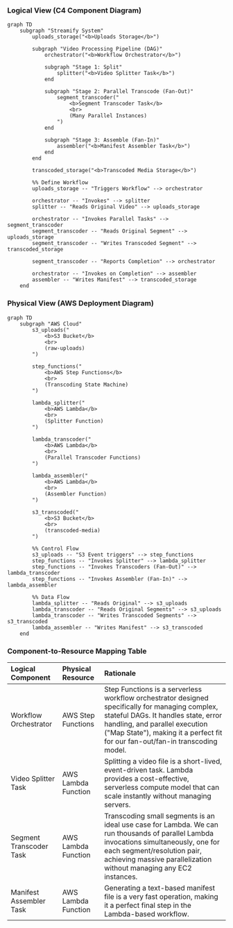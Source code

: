 ### **Logical View (C4 Component Diagram)**

```mermaid
graph TD
    subgraph "Streamify System"
        uploads_storage("<b>Uploads Storage</b>")

        subgraph "Video Processing Pipeline (DAG)"
            orchestrator("<b>Workflow Orchestrator</b>")

            subgraph "Stage 1: Split"
                splitter("<b>Video Splitter Task</b>")
            end

            subgraph "Stage 2: Parallel Transcode (Fan-Out)"
                segment_transcoder("
                    <b>Segment Transcoder Task</b>
                    <br>
                    (Many Parallel Instances)
                ")
            end

            subgraph "Stage 3: Assemble (Fan-In)"
                assembler("<b>Manifest Assembler Task</b>")
            end
        end

        transcoded_storage("<b>Transcoded Media Storage</b>")

        %% Define Workflow
        uploads_storage -- "Triggers Workflow" --> orchestrator
        
        orchestrator -- "Invokes" --> splitter
        splitter -- "Reads Original Video" --> uploads_storage

        orchestrator -- "Invokes Parallel Tasks" --> segment_transcoder
        segment_transcoder -- "Reads Original Segment" --> uploads_storage
        segment_transcoder -- "Writes Transcoded Segment" --> transcoded_storage
        
        segment_transcoder -- "Reports Completion" --> orchestrator
        
        orchestrator -- "Invokes on Completion" --> assembler
        assembler -- "Writes Manifest" --> transcoded_storage
    end
```

### **Physical View (AWS Deployment Diagram)**

```mermaid
graph TD
    subgraph "AWS Cloud"
        s3_uploads("
            <b>S3 Bucket</b>
            <br>
            (raw-uploads)
        ")

        step_functions("
            <b>AWS Step Functions</b>
            <br>
            (Transcoding State Machine)
        ")

        lambda_splitter("
            <b>AWS Lambda</b>
            <br>
            (Splitter Function)
        ")

        lambda_transcoder("
            <b>AWS Lambda</b>
            <br>
            (Parallel Transcoder Functions)
        ")
        
        lambda_assembler("
            <b>AWS Lambda</b>
            <br>
            (Assembler Function)
        ")

        s3_transcoded("
            <b>S3 Bucket</b>
            <br>
            (transcoded-media)
        ")

        %% Control Flow
        s3_uploads -- "S3 Event triggers" --> step_functions
        step_functions -- "Invokes Splitter" --> lambda_splitter
        step_functions -- "Invokes Transcoders (Fan-Out)" --> lambda_transcoder
        step_functions -- "Invokes Assembler (Fan-In)" --> lambda_assembler

        %% Data Flow
        lambda_splitter -- "Reads Original" --> s3_uploads
        lambda_transcoder -- "Reads Original Segments" --> s3_uploads
        lambda_transcoder -- "Writes Transcoded Segments" --> s3_transcoded
        lambda_assembler -- "Writes Manifest" --> s3_transcoded
    end
```

### **Component-to-Resource Mapping Table**

| Logical Component         | Physical Resource                                 | Rationale                                                                                                                                                                                                                                                         |
| :------------------------ | :------------------------------------------------ | :---------------------------------------------------------------------------------------------------------------------------------------------------------------------------------------------------------------------------------------------------------------- |
| Workflow Orchestrator     | AWS Step Functions                                | Step Functions is a serverless workflow orchestrator designed specifically for managing complex, stateful DAGs. It handles state, error handling, and parallel execution ("Map State"), making it a perfect fit for our fan-out/fan-in transcoding model. |
| Video Splitter Task       | AWS Lambda Function                               | Splitting a video file is a short-lived, event-driven task. Lambda provides a cost-effective, serverless compute model that can scale instantly without managing servers.                                                                                    |
| Segment Transcoder Task   | AWS Lambda Function                               | Transcoding small segments is an ideal use case for Lambda. We can run thousands of parallel Lambda invocations simultaneously, one for each segment/resolution pair, achieving massive parallelization without managing any EC2 instances.          |
| Manifest Assembler Task   | AWS Lambda Function                               | Generating a text-based manifest file is a very fast operation, making it a perfect final step in the Lambda-based workflow.                                                                                                                                     |
